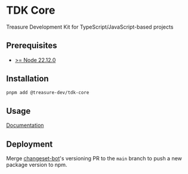 # TDK Core

Treasure Development Kit for TypeScript/JavaScript-based projects

## Prerequisites

- [>= Node 22.12.0](https://nodejs.org/en)

## Installation

```bash
pnpm add @treasure-dev/tdk-core
```

## Usage

[Documentation](https://docs.treasure.lol/tdk/core/getting-started)

## Deployment

Merge [changeset-bot](https://github.com/apps/changeset-bot)'s versioning PR to the `main` branch to push a new package version to npm.
